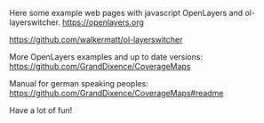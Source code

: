 Here some example web pages with javascript OpenLayers and ol-layerswitcher.
https://openlayers.org

https://github.com/walkermatt/ol-layerswitcher

More OpenLayers examples and up to date versions:
https://github.com/GrandDixence/CoverageMaps

Manual for german speaking peoples:
https://github.com/GrandDixence/CoverageMaps#readme

Have a lot of fun!
